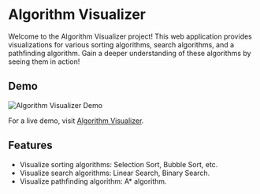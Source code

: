 # Algorithm Visualizer

Welcome to the Algorithm Visualizer project! This web application provides visualizations for various sorting algorithms, search algorithms, and a pathfinding algorithm. Gain a deeper understanding of these algorithms by seeing them in action!

## Demo

![Algorithm Visualizer Demo](demo.gif)

For a live demo, visit [Algorithm Visualizer](https://beelzebubxcrows.github.io/SeeAlgo.github.io/).

## Features

- Visualize sorting algorithms: Selection Sort, Bubble Sort, etc.
- Visualize search algorithms: Linear Search, Binary Search.
- Visualize pathfinding algorithm: A* algorithm.

